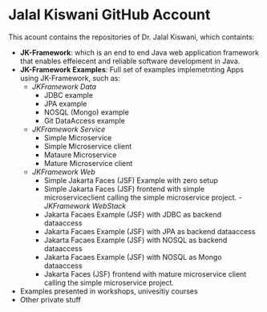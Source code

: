 # Jalal Kiswani GitHub Account

This acount contains the repositories of Dr. Jalal Kiswani, which containts:
- **JK-Framework**: which is an end to end Java web application framework that enables effeiecent and reliable software development in Java.
- **JK-Framework Examples**: Full set of examples implemetnting Apps using JK-Framework, such as:
    - _JKFramework Data_
       - JDBC example  
       - JPA example 
       - NOSQL (Mongo) example
       - Git DataAccess example
    - _JKFramework Service_
       - Simple Microservice 
       - Simple Microservice client 
       - Mataure Microservice 
       - Mature Microservice client
     - _JKFramework Web_
       - Simple Jakarta Faces (JSF) Example with zero setup
       - Simple Jakarta Faces (JSF) frontend with simple microserviceclient  calling the simple microservice project. 
     -_JKFramework WebStack_ 
       - Jakarta Facaes Example (JSF) with JDBC as backend dataaccess
       - Jakarta Facaes Example (JSF) with JPA as backend dataaccess
       - Jakarta Facaes Example (JSF) with NOSQL as backend dataaccess
       - Jakarta Facaes Example (JSF) with NOSQL as Mongo dataaccess
       - Jakarta Faces (JSF) frontend with mature microservice client calling the simple microservice project. 
- Examples presented in workshops, univesitiy courses
- Other private stuff
